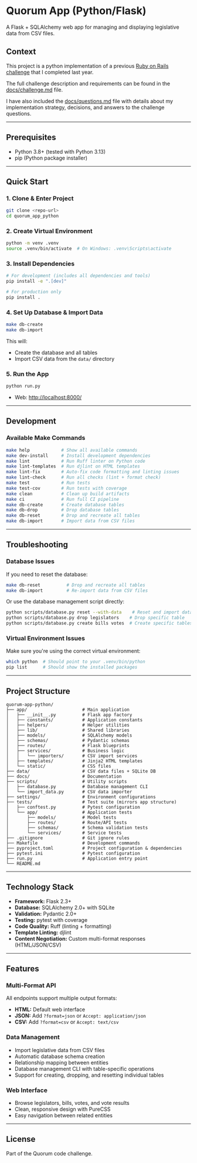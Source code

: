# Quorum App (Python/Flask)

A Flask + SQLAlchemy web app for managing and displaying legislative data from CSV files. 

## Context

This project is a python implementation of a previous [Ruby on Rails challenge](https://github.com/w-osilva/quorum-app) that I completed last year. 

The full challenge description and requirements can be found in the [docs/challenge.md](docs/challenge.md) file.

I have also included the [docs/questions.md](docs/questions.md) file with details about my implementation strategy, decisions, and answers to the challenge questions.

---

## Prerequisites

- Python 3.8+ (tested with Python 3.13)
- pip (Python package installer)

---

## Quick Start

### 1. Clone & Enter Project

```bash
git clone <repo-url>
cd quorum_app_python
```

### 2. Create Virtual Environment

```bash
python -m venv .venv
source .venv/bin/activate  # On Windows: .venv\Scripts\activate
```

### 3. Install Dependencies

```bash
# For development (includes all dependencies and tools)
pip install -e ".[dev]"

# For production only
pip install .
```

### 4. Set Up Database & Import Data

```bash
make db-create
make db-import
```

This will:
- Create the database and all tables
- Import CSV data from the `data/` directory

### 5. Run the App

```bash
python run.py
```

- Web: [http://localhost:8000/](http://localhost:8000/)

---

## Development

### Available Make Commands

```bash
make help            # Show all available commands
make dev-install     # Install development dependencies
make lint            # Run Ruff linter on Python code
make lint-templates  # Run djlint on HTML templates
make lint-fix        # Auto-fix code formatting and linting issues
make lint-check      # Run all checks (lint + format check)
make test            # Run tests
make test-cov        # Run tests with coverage
make clean           # Clean up build artifacts
make ci              # Run full CI pipeline
make db-create       # Create database tables
make db-drop         # Drop database tables
make db-reset        # Drop and recreate all tables
make db-import       # Import data from CSV files
```

---

## Troubleshooting

### Database Issues
If you need to reset the database:
```bash
make db-reset          # Drop and recreate all tables
make db-import         # Re-import data from CSV files
```

Or use the database management script directly:
```bash
python scripts/database.py reset --with-data    # Reset and import data in one command
python scripts/database.py drop legislators    # Drop specific table
python scripts/database.py create bills votes  # Create specific tables
```

### Virtual Environment Issues
Make sure you're using the correct virtual environment:
```bash
which python  # Should point to your .venv/bin/python
pip list      # Should show the installed packages
```

---

## Project Structure

```
quorum-app-python/
├── app/                     # Main application
│   ├── __init__.py          # Flask app factory
│   ├── constants/           # Application constants
│   ├── helpers/             # Helper utilities
│   ├── lib/                 # Shared libraries
│   ├── models/              # SQLAlchemy models
│   ├── schemas/             # Pydantic schemas
│   ├── routes/              # Flask blueprints
│   ├── services/            # Business logic
│   │   └── importers/       # CSV import services
│   ├── templates/           # Jinja2 HTML templates
│   └── static/              # CSS files
├── data/                    # CSV data files + SQLite DB
├── docs/                    # Documentation
├── scripts/                 # Utility scripts
│   ├── database.py          # Database management CLI
│   └── import_data.py       # CSV data importer
├── settings/                # Environment configurations
├── tests/                   # Test suite (mirrors app structure)
│   ├── conftest.py          # Pytest configuration
│   └── app/                 # Application tests
│       ├── models/          # Model tests
│       ├── routes/          # Route/API tests
│       ├── schemas/         # Schema validation tests
│       └── services/        # Service tests
├── .gitignore               # Git ignore rules
├── Makefile                 # Development commands
├── pyproject.toml           # Project configuration & dependencies
├── pytest.ini               # Pytest configuration
├── run.py                   # Application entry point
└── README.md
```

---

## Technology Stack

- **Framework:** Flask 2.3+
- **Database:** SQLAlchemy 2.0+ with SQLite
- **Validation:** Pydantic 2.0+
- **Testing:** pytest with coverage
- **Code Quality:** Ruff (linting + formatting)
- **Template Linting:** djlint
- **Content Negotiation:** Custom multi-format responses (HTML/JSON/CSV)

---

## Features

### Multi-Format API
All endpoints support multiple output formats:
- **HTML:** Default web interface
- **JSON:** Add `?format=json` or `Accept: application/json`
- **CSV:** Add `?format=csv` or `Accept: text/csv`

### Data Management
- Import legislative data from CSV files
- Automatic database schema creation  
- Relationship mapping between entities
- Database management CLI with table-specific operations
- Support for creating, dropping, and resetting individual tables

### Web Interface
- Browse legislators, bills, votes, and vote results
- Clean, responsive design with PureCSS
- Easy navigation between related entities

---

## License

Part of the Quorum code challenge. 